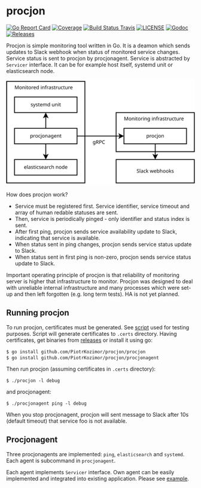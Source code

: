 # procjon

[![Go Report Card](https://goreportcard.com/badge/github.com/PiotrKozimor/procjon?style=flat-square)](https://goreportcard.com/report/github.com/PiotrKozimor/procjon)
[![Coverage](https://codecov.io/gh/PiotrKozimor/procjon/branch/master/graph/badge.svg)](https://codecov.io/gh/PiotrKozimor/procjon)
[![Build Status Travis](https://img.shields.io/travis/PiotrKozimor/procjon.svg?style=flat-square&&branch=master)](https://travis-ci.org/github/PiotrKozimor/procjon)
[![LICENSE](https://img.shields.io/github/license/PiotrKozimor/procjon.svg?style=flat-square)](https://github.com/PiotrKozimor/procjon/blob/master/LICENSE)
[![Godoc](http://img.shields.io/badge/go-documentation-blue.svg?style=flat-square)](https://pkg.go.dev/github.com/PiotrKozimor/procjon)
[![Releases](https://img.shields.io/github/release/PiotrKozimor/procjon.svg?style=flat-square)](https://github.com/PiotrKozimor/procjon/releases)


Procjon is simple monitoring tool written in Go. It is a deamon which sends updates to Slack webhook when status of monitored service changes.
Service status is sent to procjon by procjonagent. Service is abstracted by `Servicer` interface. It can be for example host itself, systemd unit or elasticsearch node.

<img src="doc/arch.svg" width="600">

How does procjon work?
 - Service must be registered first. Service identifier, service timeout and array of human redable statuses are sent.
 - Then, service is periodically pinged - only identifier and status index is sent.
 - After first ping, procjon sends service availability update to Slack, indicating that service is available. 
 - When status sent in ping changes, procjon sends service status update to Slack.
 - When status sent in first ping is non-zero, procjon sends service status update to Slack.

Important operating principle of procjon is that reliability of monitoring server is higher that infrastructure to monitor. Procjon was designed to deal with unreliable internal infrastructure and many processes which were set-up and then left forgotten (e.g. long term tests). HA is not yet planned. 

## Running procjon
To run procjon, certificates must be generated. See [script](.cert_gen.sh) used for testing purposes. Script will generate certificates to `.certs` directory. Having certificates, get binaries from [releases](releases) or install it using go:
```
$ go install github.com/PiotrKozimor/procjon/procjon
$ go install github.com/PiotrKozimor/procjon/procjonagent
```

Then run procjon (assuming certificates in `.certs` directory):
```
$ ./procjon -l debug
```
and procjonagent:
```
$ ./procjonagent ping -l debug
```
When you stop procjonagent, procjon will sent message to Slack after 10s (default timeout) that service foo is not available. 

## Procjonagent
Three procjonagents are implemented: `ping`, `elasticsearch` and `systemd`. Each agent is subcommand in `procjonagent`.

Each agent implements `Servicer` interface. Own agent can be easily implemented and integrated into existing application. Please see [example](example/main.go).

